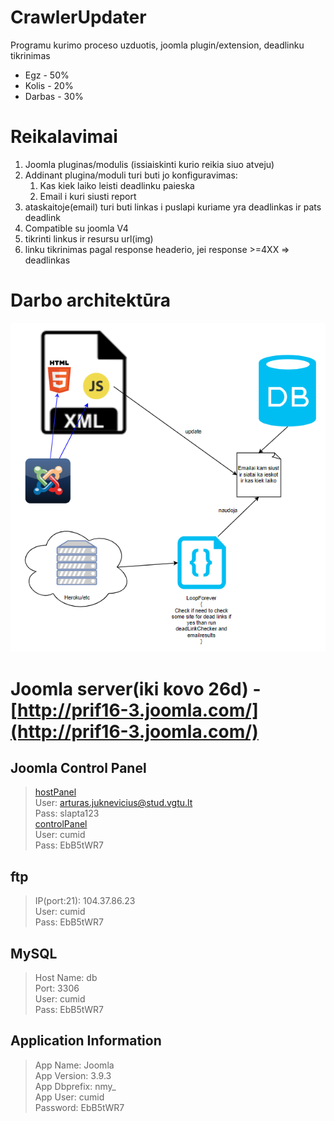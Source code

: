 # CrawlerUpdater
Programu kurimo proceso uzduotis, joomla plugin/extension, deadlinku tikrinimas
* Egz - 50%
* Kolis - 20%
* Darbas - 30% 
# Reikalavimai

<ol>
    <li>Joomla pluginas/modulis (issiaiskinti kurio reikia siuo atveju)</li>
    <li>Addinant plugina/moduli turi buti jo konfiguravimas:
    <ol>
        <li>Kas kiek laiko leisti deadlinku paieska</li>
        <li>Email i kuri siusti report</li>
    </ol></li>
    <li>ataskaitoje(email) turi buti linkas i puslapi kuriame yra deadlinkas ir pats deadlink</li>
    <li>Compatible su joomla V4</li>
    <li>tikrinti linkus ir resursu url(img)</li>
    <li>linku tikrinimas pagal response headerio, jei response >=4XX => deadlinkas 
</ol>

# Darbo architektūra
![alt text](https://raw.githubusercontent.com/ArturasJuk/ProgramuKurimoProcesas/master/architecture.PNG?token=AV1CdlfHu0WibxiLgw5pTotXlx2H9lm4ks5cf7hfwA%3D%3D)

# Joomla server(iki kovo 26d) - [http://prif16-3.joomla.com/](http://prif16-3.joomla.com/)
## Joomla Control Panel
> [hostPanel](https://ccp.cloudaccess.net/clientarea.php)  
> User: arturas.juknevicius@stud.vgtu.lt  
> Pass: slapta123  
> [controlPanel](https://prif16-3.joomla.com/administrator/)  
> User: cumid  
> Pass: EbB5tWR7

## ftp
> IP(port:21): 104.37.86.23  
> User: cumid  
> Pass: EbB5tWR7

## MySQL
> Host Name: db  
> Port: 3306  
> User: cumid  
> Pass: EbB5tWR7

## Application Information
> App Name: Joomla  
> App Version: 3.9.3  
> App Dbprefix: nmy_  
> App User: cumid  
> Password: EbB5tWR7  
